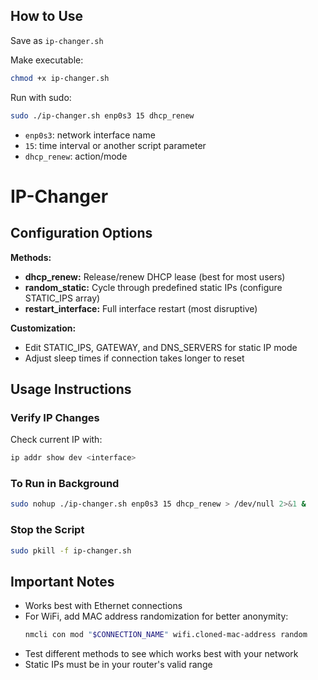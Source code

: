 ## How to Use

Save as `ip-changer.sh`

Make executable:
```bash
chmod +x ip-changer.sh
```

Run with sudo:
```bash
sudo ./ip-changer.sh enp0s3 15 dhcp_renew
```
- `enp0s3`: network interface name
- `15`: time interval or another script parameter
- `dhcp_renew`: action/mode

# IP-Changer

## Configuration Options

**Methods:**
- **dhcp_renew:** Release/renew DHCP lease (best for most users)
- **random_static:** Cycle through predefined static IPs (configure STATIC_IPS array)
- **restart_interface:** Full interface restart (most disruptive)

**Customization:**
- Edit STATIC_IPS, GATEWAY, and DNS_SERVERS for static IP mode
- Adjust sleep times if connection takes longer to reset

## Usage Instructions

### Verify IP Changes
Check current IP with:
```bash
ip addr show dev <interface>
```

### To Run in Background
```bash
sudo nohup ./ip-changer.sh enp0s3 15 dhcp_renew > /dev/null 2>&1 &
```

### Stop the Script
```bash
sudo pkill -f ip-changer.sh
```

## Important Notes
- Works best with Ethernet connections
- For WiFi, add MAC address randomization for better anonymity:
  ```bash
  nmcli con mod "$CONNECTION_NAME" wifi.cloned-mac-address random
  ```
- Test different methods to see which works best with your network
- Static IPs must be in your router's valid range
